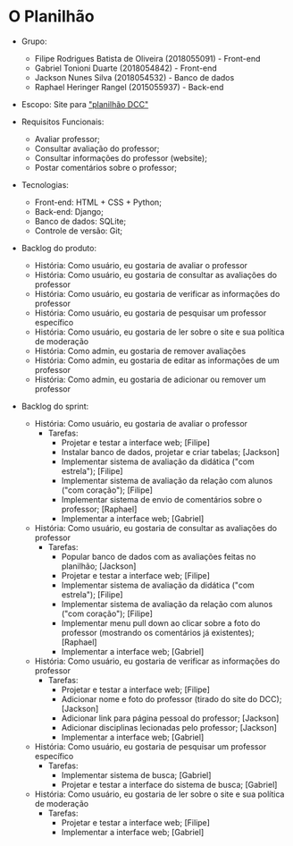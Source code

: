 # O Planilhão 

* Grupo:
   * Filipe Rodrigues Batista de Oliveira (2018055091) - Front-end
   * Gabriel Tonioni Duarte (2018054842) - Front-end
   * Jackson Nunes Silva (2018054532) - Banco de dados
   * Raphael Heringer Rangel (2015055937) - Back-end
* Escopo: Site para ["planilhão DCC"](https://docs.google.com/spreadsheets/d/1b3ZAhH9FYQv4KxN5b-7h_hkhnZd1tILS3Ue60rOGJ-o/edit?usp=drive_web&ouid=107912368015206779024)
* Requisitos Funcionais: 
   * Avaliar professor;
   * Consultar avaliação do professor;
   * Consultar informações do professor (website);
   * Postar comentários sobre o professor;
* Tecnologias:
   * Front-end: HTML + CSS + Python;
   * Back-end: Django;
   * Banco de dados: SQLite;
   * Controle de versão: Git;

* Backlog do produto:
  * História: Como usuário, eu gostaria de avaliar o professor 
  * História: Como usuário, eu gostaria de consultar as avaliações do professor
  * História: Como usuário, eu gostaria de verificar as informações do professor
  * História: Como usuário, eu gostaria de pesquisar um professor específico
  * História: Como usuário, eu gostaria de ler sobre o site e sua política de moderação
  * História: Como admin, eu gostaria de remover avaliações
  * História: Como admin, eu gostaria de editar as informações de um professor
  * História: Como admin, eu gostaria de adicionar ou remover um professor

* Backlog do sprint:
  * História: Como usuário, eu gostaria de avaliar o professor 
    * Tarefas:
      * Projetar e testar a interface web; [Filipe]
      * Instalar banco de dados, projetar e criar tabelas; [Jackson]
      * Implementar sistema de avaliação da didática ("com estrela"); [Filipe]
      * Implementar sistema de avaliação da relação com alunos ("com coração"); [Filipe]
      * Implementar sistema de envio de comentários sobre o professor; [Raphael]
      * Implementar a interface web; [Gabriel]
  * História: Como usuário, eu gostaria de consultar as avaliações do professor
    * Tarefas:
      * Popular banco de dados com as avaliações feitas no planilhão; [Jackson]
      * Projetar e testar a interface web; [Filipe]
      * Implementar sistema de avaliação da didática ("com estrela"); [Filipe]
      * Implementar sistema de avaliação da relação com alunos ("com coração"); [Filipe]
      * Implementar menu pull down ao clicar sobre a foto do professor (mostrando os comentários já existentes); [Raphael]
      * Implementar a interface web; [Gabriel]
  * História: Como usuário, eu gostaria de verificar as informações do professor 
    * Tarefas:
      * Projetar e testar a interface web; [Filipe]
      * Adicionar nome e foto do professor (tirado do site do DCC); [Jackson]
      * Adicionar link para página pessoal do professor; [Jackson]
      * Adicionar disciplinas lecionadas pelo professor; [Jackson]
      * Implementar a interface web; [Gabriel]
  * História: Como usuário, eu gostaria de pesquisar um professor específico
    * Tarefas: 
      * Implementar sistema de busca; [Gabriel]
      * Projetar e testar a interface do sistema de busca; [Gabriel]
  * História: Como usuário, eu gostaria de ler sobre o site e sua política de moderação
    * Tarefas:
      * Projetar e testar a interface web; [Filipe]
      * Implementar a interface web; [Gabriel]
